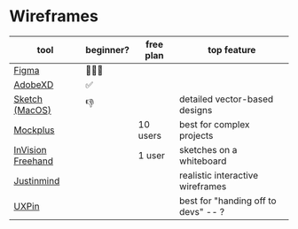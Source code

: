 # Wireframes


| tool                                              | beginner? | free plan | top feature | 
| ---                                               | ---       | ---       | ---         | 
| [Figma](https://www.figma.com)                    | 🎉🎉🎉   | |  |
| [AdobeXD](https://www.adobe.com/products/xd)      | ✅        | |  |
| [Sketch (MacOS)](https://www.sketch.com)          | 👎        | | detailed vector-based designs |
| [Mockplus](https://www.mockplus.com)              |           | 10 users | best for complex projects |
| [InVision Freehand](https://www.invisionapp.com/freehand) |   | 1 user | sketches on a whiteboard |
| [Justinmind](https://www.justinmind.com)          |           | | realistic interactive wireframes | 
| [UXPin](https://www.uxpin.com)                    |           | | best for "handing off to devs" -- ? |
